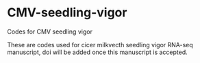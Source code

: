 # CMV-seedling-vigor
Codes for CMV seedling vigor 

These are codes used for cicer milkvecth seedling vigor RNA-seq manuscript, doi will be added once this manuscript is accepted.
